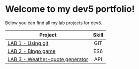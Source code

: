 # Welcome to my dev5 portfolio!

Below you can find all my lab projects for dev5.

| Project  | Skill |
| ------------- |:-------------:|
| [LAB 1 - Using git](https://github.com/AlejandroDeWolf/DEV5-LAB1)      | GIT     |
| [LAB 2 - Bingo game](https://github.com/AlejandroDeWolf/DEV5-portfolio/tree/main/lab2-es6)      | ES6     |
| [LAB 3 - Weather-quote generator](https://github.com/AlejandroDeWolf/DEV5-portfolio/tree/main/lab3-api)    |  API    |
